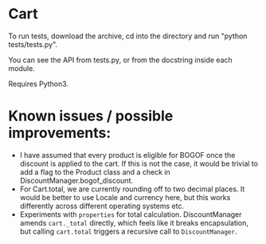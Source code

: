 Cart
====

To run tests, download the archive, cd into the directory and run "python tests/tests.py".

You can see the API from tests.py, or from the docstring inside each module.

Requires Python3.

Known issues / possible improvements:
=====================================

* I have assumed that every product is eligible for BOGOF once the discount is applied to the cart. If this is not the case, it would be trivial to add a flag to the Product class and a check in DiscountManager.bogof_discount.
* For Cart.total, we are currently rounding off to two decimal places. It would be better to use Locale and currency here, but this works differently across different operating systems etc.
* Experiments with `properties` for total calculation. DiscountManager amends `cart._total` directly, which feels like it breaks encapsulation, but calling `cart.total` triggers a recursive call to `DiscountManager`.

